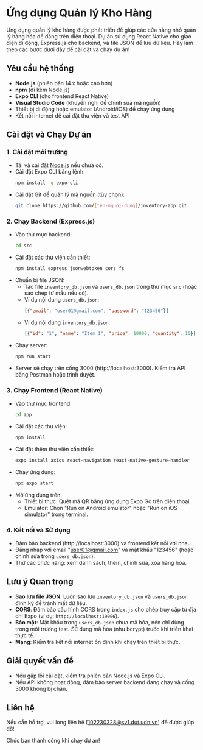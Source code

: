 # Ứng dụng Quản lý Kho Hàng

Ứng dụng quản lý kho hàng được phát triển để giúp các cửa hàng nhỏ quản lý hàng hóa dễ dàng trên điện thoại. Dự án sử dụng React Native cho giao diện di động, Express.js cho backend, và file JSON để lưu dữ liệu. Hãy làm theo các bước dưới đây để cài đặt và chạy dự án!

## Yêu cầu hệ thống
- **Node.js** (phiên bản 14.x hoặc cao hơn)
- **npm** (đi kèm Node.js)
- **Expo CLI** (cho frontend React Native)
- **Visual Studio Code** (khuyến nghị để chỉnh sửa mã nguồn)
- Thiết bị di động hoặc emulator (Android/iOS) để chạy ứng dụng
- Kết nối internet để cài đặt thư viện và test API

## Cài đặt và Chạy Dự án

### 1. Cài đặt môi trường
- Tải và cài đặt [Node.js](https://nodejs.org/) nếu chưa có.
- Cài đặt Expo CLI bằng lệnh:
  ```bash
  npm install -g expo-cli
  ```
- Cài đặt Git để quản lý mã nguồn (tùy chọn):
  ```bash
  git clone https://github.com/[ten-nguoi-dung]/inventory-app.git
  ```

### 2. Chạy Backend (Express.js)
- Vào thư mục backend:
  ```bash
  cd src
  ```
- Cài đặt các thư viện cần thiết:
  ```bash
  npm install express jsonwebtoken cors fs
  ```
- Chuẩn bị file JSON:
  - Tạo file `inventory_db.json` và `users_db.json` trong thư mục `src` (hoặc sao chép từ mẫu nếu có).
  - Ví dụ nội dung `users_db.json`:
    ```json
    [{"email": "user01@gmail.com", "password": "123456"}]
    ```
  - Ví dụ nội dung `inventory_db.json`:
    ```json
    [{"id": "1", "name": "Item 1", "price": 10000, "quantity": 10}]
    ```
- Chạy server:
  ```bash
  npm run start
  ```
- Server sẽ chạy trên cổng 3000 (http://localhost:3000). Kiểm tra API bằng Postman hoặc trình duyệt.

### 3. Chạy Frontend (React Native)
- Vào thư mục frontend:
  ```bash
  cd app
  ```
- Cài đặt các thư viện:
  ```bash
  npm install
  ```
- Cài đặt thêm thư viện cần thiết:
  ```bash
  expo install axios react-navigation react-native-gesture-handler
  ```
- Chạy ứng dụng:
  ```bash
  npx expo start
  ```
- Mở ứng dụng trên:
  - Thiết bị thực: Quét mã QR bằng ứng dụng Expo Go trên điện thoại.
  - Emulator: Chọn "Run on Android emulator" hoặc "Run on iOS simulator" trong terminal.

### 4. Kết nối và Sử dụng
- Đảm bảo backend (http://localhost:3000) và frontend kết nối với nhau.
- Đăng nhập với email "user01@gmail.com" và mật khẩu "123456" (hoặc chỉnh sửa trong `users_db.json`).
- Thử các chức năng: xem danh sách, thêm, chỉnh sửa, xóa hàng hóa.

## Lưu ý Quan trọng
- **Sao lưu file JSON**: Luôn sao lưu `inventory_db.json` và `users_db.json` định kỳ để tránh mất dữ liệu.
- **CORS**: Đảm bảo cấu hình CORS trong `index.js` cho phép truy cập từ địa chỉ Expo (ví dụ: `http://localhost:19006`).
- **Bảo mật**: Mật khẩu trong `users_db.json` chưa mã hóa, nên chỉ dùng trong môi trường test. Sử dụng mã hóa (như bcrypt) trước khi triển khai thực tế.
- **Mạng**: Kiểm tra kết nối internet ổn định khi chạy trên thiết bị thực.

## Giải quyết vấn đề
- Nếu gặp lỗi cài đặt, kiểm tra phiên bản Node.js và Expo CLI.
- Nếu API không hoạt động, đảm bảo server backend đang chạy và cổng 3000 không bị chặn.

## Liên hệ
Nếu cần hỗ trợ, vui lòng liên hệ [102230328@sv1.dut.udn.vn] để được giúp đỡ!

Chúc bạn thành công khi chạy dự án!
